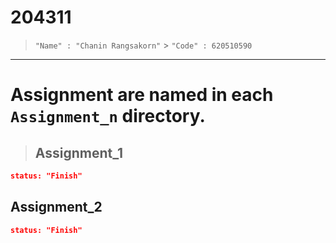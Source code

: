# 204311

> `"Name" : "Chanin Rangsakorn"` > `"Code" : 620510590`

---

# Assignment are named in each `Assignment_n` directory.

> ## Assignment_1

```JSON
status: "Finish"
```

## Assignment_2

```JSON
status: "Finish"
```
